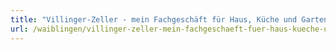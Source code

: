 ```yaml
---
title: "Villinger-Zeller - mein Fachgeschäft für Haus, Küche und Garten"
url: /waiblingen/villinger-zeller-mein-fachgeschaeft-fuer-haus-kueche-und-garten/
---
```


